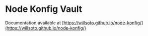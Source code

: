 # Node Konfig Vault

Documentation available at [https://willsoto.github.io/node-konfig/](https://willsoto.github.io/node-konfig/)
